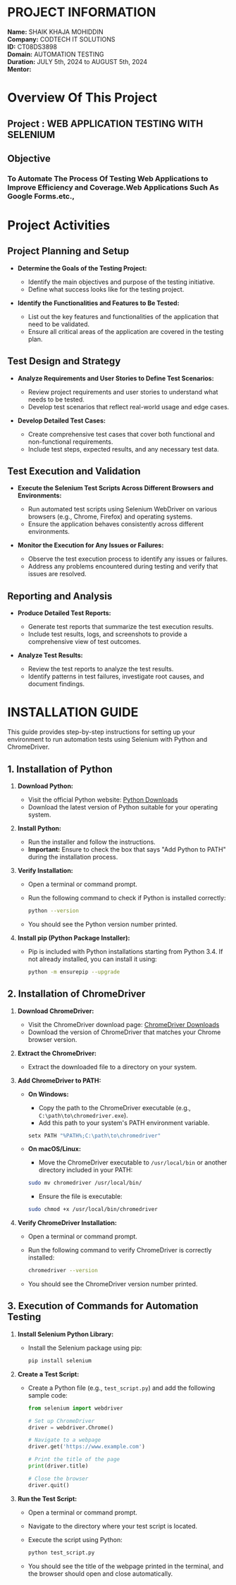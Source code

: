 # PROJECT INFORMATION

**Name:** SHAIK KHAJA MOHIDDIN  
**Company:** CODTECH IT SOLUTIONS  
**ID:** CT08DS3898  
**Domain:** AUTOMATION TESTING  
**Duration:** JULY 5th, 2024 to AUGUST 5th, 2024  
**Mentor:** 


# Overview Of This Project

## Project : WEB APPLICATION TESTING WITH SELENIUM

## Objective

### To Automate The Process Of Testing Web Applications to Improve Efficiency and Coverage.Web Applications Such As Google Forms.etc.,

# Project Activities

## Project Planning and Setup

- **Determine the Goals of the Testing Project:**
  - Identify the main objectives and purpose of the testing initiative.
  - Define what success looks like for the testing project.

- **Identify the Functionalities and Features to Be Tested:**
  - List out the key features and functionalities of the application that need to be validated.
  - Ensure all critical areas of the application are covered in the testing plan.

## Test Design and Strategy

- **Analyze Requirements and User Stories to Define Test Scenarios:**
  - Review project requirements and user stories to understand what needs to be tested.
  - Develop test scenarios that reflect real-world usage and edge cases.

- **Develop Detailed Test Cases:**
  - Create comprehensive test cases that cover both functional and non-functional requirements.
  - Include test steps, expected results, and any necessary test data.

## Test Execution and Validation

- **Execute the Selenium Test Scripts Across Different Browsers and Environments:**
  - Run automated test scripts using Selenium WebDriver on various browsers (e.g., Chrome, Firefox) and operating systems.
  - Ensure the application behaves consistently across different environments.

- **Monitor the Execution for Any Issues or Failures:**
  - Observe the test execution process to identify any issues or failures.
  - Address any problems encountered during testing and verify that issues are resolved.

## Reporting and Analysis

- **Produce Detailed Test Reports:**
  - Generate test reports that summarize the test execution results.
  - Include test results, logs, and screenshots to provide a comprehensive view of test outcomes.

- **Analyze Test Results:**
  - Review the test reports to analyze the test results.
  - Identify patterns in test failures, investigate root causes, and document findings.

# INSTALLATION GUIDE

This guide provides step-by-step instructions for setting up your environment to run automation tests using Selenium with Python and ChromeDriver.

## 1. Installation of Python

1. **Download Python:**
   - Visit the official Python website: [Python Downloads](https://www.python.org/downloads/)
   - Download the latest version of Python suitable for your operating system.

2. **Install Python:**
   - Run the installer and follow the instructions.
   - **Important:** Ensure to check the box that says "Add Python to PATH" during the installation process.

3. **Verify Installation:**
   - Open a terminal or command prompt.
   - Run the following command to check if Python is installed correctly:

     ```bash
     python --version
     ```

   - You should see the Python version number printed.

4. **Install pip (Python Package Installer):**
   - Pip is included with Python installations starting from Python 3.4. If not already installed, you can install it using:

     ```bash
     python -m ensurepip --upgrade
     ```

## 2. Installation of ChromeDriver

1. **Download ChromeDriver:**
   - Visit the ChromeDriver download page: [ChromeDriver Downloads](https://sites.google.com/chromium.org/driver/downloads)
   - Download the version of ChromeDriver that matches your Chrome browser version.

2. **Extract the ChromeDriver:**
   - Extract the downloaded file to a directory on your system.

3. **Add ChromeDriver to PATH:**
   - **On Windows:**
     - Copy the path to the ChromeDriver executable (e.g., `C:\path\to\chromedriver.exe`).
     - Add this path to your system's PATH environment variable.

     ```bash
     setx PATH "%PATH%;C:\path\to\chromedriver"
     ```

   - **On macOS/Linux:**
     - Move the ChromeDriver executable to `/usr/local/bin` or another directory included in your PATH:

     ```bash
     sudo mv chromedriver /usr/local/bin/
     ```

     - Ensure the file is executable:

     ```bash
     sudo chmod +x /usr/local/bin/chromedriver
     ```

4. **Verify ChromeDriver Installation:**
   - Open a terminal or command prompt.
   - Run the following command to verify ChromeDriver is correctly installed:

     ```bash
     chromedriver --version
     ```

   - You should see the ChromeDriver version number printed.

## 3. Execution of Commands for Automation Testing

1. **Install Selenium Python Library:**
   - Install the Selenium package using pip:

     ```bash
     pip install selenium
     ```

2. **Create a Test Script:**
   - Create a Python file (e.g., `test_script.py`) and add the following sample code:

     ```python
     from selenium import webdriver

     # Set up ChromeDriver
     driver = webdriver.Chrome()

     # Navigate to a webpage
     driver.get('https://www.example.com')

     # Print the title of the page
     print(driver.title)

     # Close the browser
     driver.quit()
     ```

3. **Run the Test Script:**
   - Open a terminal or command prompt.
   - Navigate to the directory where your test script is located.
   - Execute the script using Python:

     ```bash
     python test_script.py
     ```

   - You should see the title of the webpage printed in the terminal, and the browser should open and close automatically.

